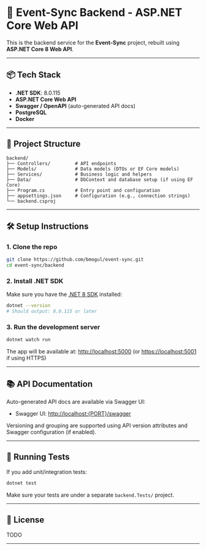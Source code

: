 # 🚀 Event-Sync Backend - ASP.NET Core Web API

This is the backend service for the **Event-Sync** project, rebuilt using **ASP.NET Core 8 Web API**.

---

## 📦 Tech Stack

* **.NET SDK**: 8.0.115
* **ASP.NET Core Web API**
* **Swagger / OpenAPI** (auto-generated API docs)
* **PostgreSQL** 
* **Docker**

---

## 📁 Project Structure

```
backend/
├── Controllers/         # API endpoints
├── Models/              # Data models (DTOs or EF Core models)
├── Services/            # Business logic and helpers
├── Data/                # DbContext and database setup (if using EF Core)
├── Program.cs           # Entry point and configuration
├── appsettings.json     # Configuration (e.g., connection strings)
└── backend.csproj
```

---

## 🛠️ Setup Instructions

### 1. Clone the repo

```bash
git clone https://github.com/bmogul/event-sync.git
cd event-sync/backend
```

### 2. Install .NET SDK

Make sure you have the [.NET 8 SDK](https://dotnet.microsoft.com/en-us/download/dotnet/8.0) installed:

```bash
dotnet --version
# Should output: 8.0.115 or later
```

### 3. Run the development server

```bash
dotnet watch run
```

The app will be available at:
[http://localhost:5000](http://localhost:5000) (or [https://localhost:5001](https://localhost:5001) if using HTTPS)

---

## 📚 API Documentation

Auto-generated API docs are available via Swagger UI:

* Swagger UI: [http://localhost:{PORT}/swagger](http://localhost:{PORT}/swagger)

Versioning and grouping are supported using API version attributes and Swagger configuration (if enabled).

---

## 🧪 Running Tests

If you add unit/integration tests:

```bash
dotnet test
```

Make sure your tests are under a separate `backend.Tests/` project.

---

## 🧾 License

TODO

---
